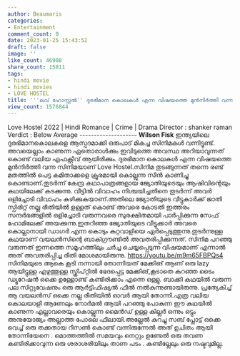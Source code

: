 ```yaml
---
author: Beaumaris
categories:
- Entertainment
comment_count: 0
date: 2023-01-25 15:43:52
draft: false
image: ''
like_count: 46908
share_count: 15811
tags:
- hindi movie
- hindi movies
- LOVE HOSTEL
title: '''ലവ് ഹോസ്റ്റൽ'' ദുരഭിമാന കൊലകൾ എന്ന വിഷയത്തെ മുൻനിർത്തി വന്ന സിനിമ'
view_count: 1576844
---
```


Love Hostel 2022 | Hindi Romance | Crime | Drama Director : shanker raman Verdict : Below Average \-------------------- **Wilson Fisk** ഇന്ത്യയിലെ ദുരഭിമാനകൊലകളെ ആസ്പദമാക്കി ഒരുപാട് മികച്ച സിനിമകൾ വന്നിട്ടുണ്ട്. അവയെല്ലാം കാണുന്ന ഏതൊരാൾക്കും ഇവിടുത്തെ അവസ്ഥ അറിയാവുന്നത് കൊണ്ട് വലിയ എഫക്റ്റീവ് ആയിരിക്കും. ദുരഭിമാന കൊലകൾ എന്ന വിഷയത്തെ മുൻനിർത്തി വന്ന സിനിമയാണ് Love Hostel.സിനിമ തുടങ്ങുന്നത് തന്നെ രണ്ട് മതത്തിൽ പെട്ട കമിതാക്കളെ ക്രൂരമായി കൊല്ലുന്ന സീൻ കാണിച്ചു കൊണ്ടാണ്.തുടർന്ന് കേന്ദ്ര കഥാപാത്രങ്ങളായ ജ്യോതിയുടെയും ആഷിവിന്റെയും കഥയിലേക്ക് കടക്കുന്നു. വീട്ടിൽ വിവാഹം നിശ്ചയിച്ചതിനെ തുടർന്ന് അവർ ഒളിച്ചോടി വിവാഹം കഴിക്കുകയാണ്.അതിലെ ജ്യോതിയുടെ വീട്ടുകാർക്ക് ജാതി സ്പിരിറ്റ്‌ നല്ല രീതിയിൽ ഉള്ളത് കൊണ്ട് അവരെ കോടതി ഇത്തരം സന്ദർഭങ്ങളിൽ ഒളിച്ചോടി വരുന്നവരെ സുരക്ഷിതമായി പാർപ്പിക്കുന്ന സേഫ് ഹോമിലേക്ക് അയക്കുന്നു.ഇതറിഞ്ഞ ജ്യോതിയുടെ വീട്ടുക്കാർ അവരെ കൊല്ലാനായി ഡാഗർ എന്ന കൊടും കുറ്റവാളിയെ ഏർപ്പെടുത്തുന്നു.തുടർന്നുള്ള കഥയാണ് വയലൻസിന്റെ ബാക്ഗ്രൗണ്ടിൽ അവതരിപ്പിക്കുന്നത്. സിനിമ പറഞ്ഞു വരുന്നത് ഇന്നത്തെ സമൂഹത്തിലും ചർച്ച ചെയ്യപ്പെടുന്ന വിഷയമാണ് എന്നാൽ അത് അവതരിപ്പിച്ച രീതി മോശമായിരുന്നു. https://youtu.be/m9m65FBPQs4 സിനിമയുടെ ആകെ കൂടി നന്നായി തോന്നിയത് മേക്കിങ് ആണ് ഒരു lazy ആയിട്ടുള്ള എഴുത്തുള്ള സ്ക്രിപ്റ്റിൽ ഭേദപ്പെട്ട മേക്കിങ്,കൂടാതെ കുറഞ്ഞ ടൈം ഡ്യൂറേഷൻ ഒക്കെ ഉള്ളോണ്ട് കണ്ടിരിക്കാം എന്നെ ഒള്ളു. ബാക്കി കഥയിൽ വരുന്ന പല സിറ്റുവേഷനും ഒരു ആർട്ടിഫിഷ്യൽ ഫീൽ നൽകുന്നുണ്ടായിരുന്നു. പ്രത്യേകിച്ച് ആ വയലൻസ് ഒക്കെ നല്ല രീതിയിൽ ഓവർ ആയി തോന്നി.എത്ര വലിയ കൊലയാളി ആണേലും നോർമൽ ആയി പറഞ്ഞു പോകുന്ന ഈ കഥയിൽ കാണുന്ന എല്ലാവരെയും കൊല്ലുന്ന മൈൻഡ് ഉള്ള കില്ലർ ഒന്നും ഒട്ടും അനുയോജ്യം അല്ലാത്ത പോലെ ഫീലായി.അല്ലേൽ കുറച്ചു സബ് പ്ലോട്ട് ഒക്കെ വെച്ച് ഒരു തക്കതായ റീസൺ കൊണ്ട് വന്നിരുന്നേൽ അത് ഉചിതം ആയി തോന്നിയേനെ . മൊത്തത്തിൽ സമയവും നെറ്റും ഉണ്ടേൽ ഒരു തവണ കണ്ടിരിക്കാവുന്ന ഒരു ശരാശരിയിലും താണ പടം . കണ്ടില്ലേലും ഒരു നഷ്ടവുമില്ല.